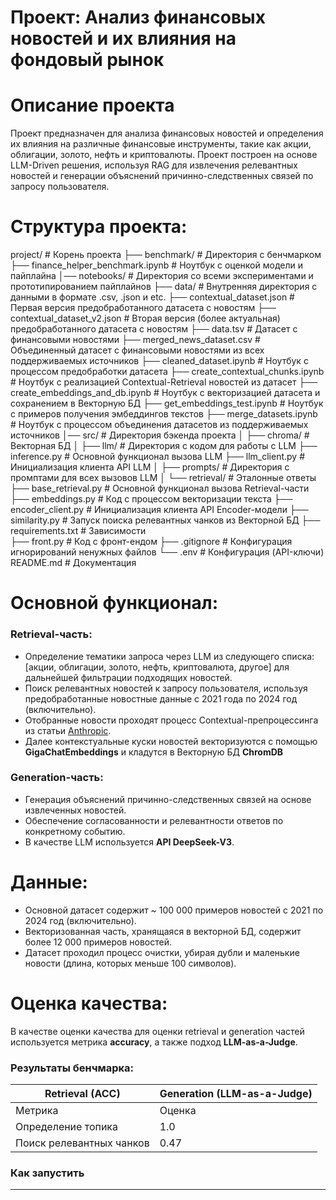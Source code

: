 # Проект: Анализ финансовых новостей и их влияния на фондовый рынок

# Описание проекта
Проект предназначен для анализа финансовых новостей и определения их влияния на различные финансовые инструменты, такие как акции, облигации, золото, нефть и криптовалюты. Проект построен на основе LLM-Driven решения, используя RAG для извлечения релевантных новостей и генерации объяснений причинно-следственных связей по запросу пользователя.

# Структура проекта:

project/                                   # Корень проекта
├── benchmark/                             # Директория с бенчмарком
    ├── finance_helper_benchmark.ipynb     # Ноутбук с оценкой модели и пайплайна
│── notebooks/                             # Директория со всеми экспериментами и прототипированием пайплайнов
    ├── data/                              # Внутренняя директория с данными в формате .csv, .json и etc.
        ├── contextual_dataset.json        # Первая версия предобработанного датасета с новостям
        ├── contextual_dataset_v2.json     # Вторая версия (более актуальная) предобработанного датасета с новостям
        ├── data.tsv                       # Датасет с финансовыми новостями
        ├── merged_news_dataset.csv        # Объединенный датасет с финансовыми новостями из всех поддерживаемых источников
    ├── cleaned_dataset.ipynb              # Ноутбук с процессом предобработки датасета
    ├── create_contextual_chunks.ipynb     # Ноутбук с реализацией Contextual-Retrieval новостей из датасет
    ├── create_embeddings_and_db.ipynb     # Ноутбук с векторизацией датасета и сохранением в Векторную БД
    ├── get_embeddings_test.ipynb          # Ноутбук с примеров получения эмбеддингов текстов
    ├── merge_datasets.ipynb               # Ноутбук с процессом объединения датасетов из поддерживаемых источников
│── src/                                   # Директория бэкенда проекта
│   ├── chroma/                            # Векторная БД
│   ├── llm/                               # Директория с кодом для работы с LLM
        ├── inference.py                   # Основной функционал вызова LLM
        ├── llm_client.py                  # Инициализация клиента API LLM
│   ├── prompts/                           # Директория с промптами для всех вызовов LLM
│   └── retrieval/                         # Эталонные ответы
        ├── base_retrieval.py              # Основной функционал вызова Retrieval-части
        ├── embeddings.py                  # Код с процессом векторизации текста
        ├── encoder_client.py              # Инициализация клиента API Encoder-модели
        ├── similarity.py                  # Запуск поиска релевантных чанков из Векторной БД
├── requirements.txt                       # Зависимости        
├── front.py                               # Код с фронт-ендом
├── .gitignore                             # Конфигурация игнорирований ненужных файлов
└── .env                                   # Конфигурация (API-ключи)
README.md                                  # Документация

# Основной функционал:

### Retrieval-часть:
- Определение тематики запроса через LLM из следующего списка: [акции, облигации, золото, нефть, криптовалюта, другое] для дальнейшей фильтрации подходящих новостей.
- Поиск релевантных новостей к запросу пользователя, используя предобработанные новостные данные с 2021 года по 2024 год (включительно).
- Отобранные новости проходят процесс Contextual-препроцессинга из статьи [Anthropic](https://www.anthropic.com/news/contextual-retrieval).
- Далее контекстуальные куски новостей векторизуются с помощью **GigaChatEmbeddings** и кладутся в Векторную БД **ChromDB**

### Generation-часть:
- Генерация объяснений причинно-следственных связей на основе извлеченных новостей.
- Обеспечение согласованности и релевантности ответов по конкретному событию.
- В качестве LLM используется **API DeepSeek-V3**.

# Данные:

- Основной датасет содержит ~ 100 000 примеров новостей с 2021 по 2024 год (включительно).
- Векторизованная часть, хранящаяся в векторной БД, содержит более 12 000 примеров новостей.
- Датасет проходил процесс очистки, убирая дубли и маленькие новости (длина, которых меньше 100 символов).

# Оценка качества:

В качестве оценки качества для оценки retrieval и generation частей используется метрика **accuracy**, а также подход **LLM-as-a-Judge**.

### Результаты бенчмарка:
|Retrieval (ACC)|Generation (LLM-as-a-Judge)|
|-------|--------|
|Метрика|Оценка|Метрика|Оценка|
|Определение топика|1.0|Согласованность генерации|0.43|
|Поиск релевантных чанков|0.47|Nan|Nan|


### Как запустить
----------
